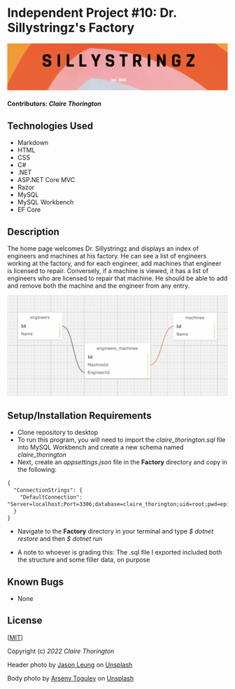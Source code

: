 # Independent Project #10: Dr. Sillystringz's Factory
![a picture of the factory's header](Factory/wwwroot/img/header3.jpg)

#### Contributors: _**Claire Thorington**_

## Technologies Used

* Markdown
* HTML
* CSS
* C#
* .NET
* ASP.NET Core MVC
* Razor
* MySQL
* MySQL Workbench
* EF Core

## Description

The home page welcomes Dr. Sillystringz and displays an index of engineers and machines at his factory. He can see a list of engineers working at the factory, and for each engineer, add machines that engineer is licensed to repair. Conversely, if a machine is viewed, it has a list of engineers who are licensed to repair that machine. He should be able to add and remove both the machine and the engineer from any entry.

![a picture of the program's schema](Factory/wwwroot/img/schema1.png)

## Setup/Installation Requirements

* Clone repository to desktop
* To run this program, you will need to import the _claire_thorington.sql_ file into MySQL Workbench and create a new schema named _claire_thorington_
* Next, create an _appsettings.json_ file in the __Factory__ directory and copy in the following:

```
{
  "ConnectionStrings": {
    "DefaultConnection": "Server=localhost;Port=3306;database=claire_thorington;uid=root;pwd=epicodus;"
  }
}
```

* Navigate to the __Factory__ directory in your terminal and type _$ dotnet restore_ and then _$ dotnet run_ 

* A note to whoever is grading this: The .sql file I exported included both the structure and some filler data, on purpose


## Known Bugs

* None


## License

[<a href=LICENSE>MIT</a>]

Copyright (c) _2022_ _Claire Thorington_

Header photo by <a href="https://unsplash.com/@ninjason?utm_source=unsplash&utm_medium=referral&utm_content=creditCopyText">Jason Leung</a> on <a href="https://unsplash.com/s/photos/shapes?utm_source=unsplash&utm_medium=referral&utm_content=creditCopyText">Unsplash</a>

Body photo by <a href="https://unsplash.com/@tetrakiss?utm_source=unsplash&utm_medium=referral&utm_content=creditCopyText">Arseny Togulev</a> on <a href="https://unsplash.com/s/photos/factory?utm_source=unsplash&utm_medium=referral&utm_content=creditCopyText">Unsplash</a>
  
  
  


